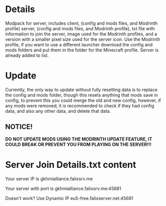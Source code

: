 # Details
Modpack for server, includes client, (config and mods files, and Modrinth profile) server, (config and mods files, and Modrinth profile), txt file with information to join the server, image used for the Modrinth profiles, and a version with a smaller pixel size used for the server icon.
Use the Modrinth profile, if you want to use a different launcher download the config and mods folders and put them in the folder for the Minecraft profile. Server is already added to list.
# Update
Currently, the only way to update without fully resetting data is to replace the config and mods folder, though this resets anything that mods save in config, to prevent this you could merge the old and new config, however, if any mods were removed, it is recommended to check if they had config data, and also any other data, and delete that data.
## NOTICE!
**DO NOT UPDATE MODS USING THE MODRINTH UPDATE FEATURE, IT COULD BREAK OR PREVENT YOU FROM PLAYING ON THE SERVER!!!**
# Server Join Details.txt content
Your server IP is
gkhmialliance.falixsrv.me

Your server with port is
gkhmialliance.falixsrv.me:45681

Doesn't work? Use Dynamic IP
eu5-free.falixserver.net:45681
